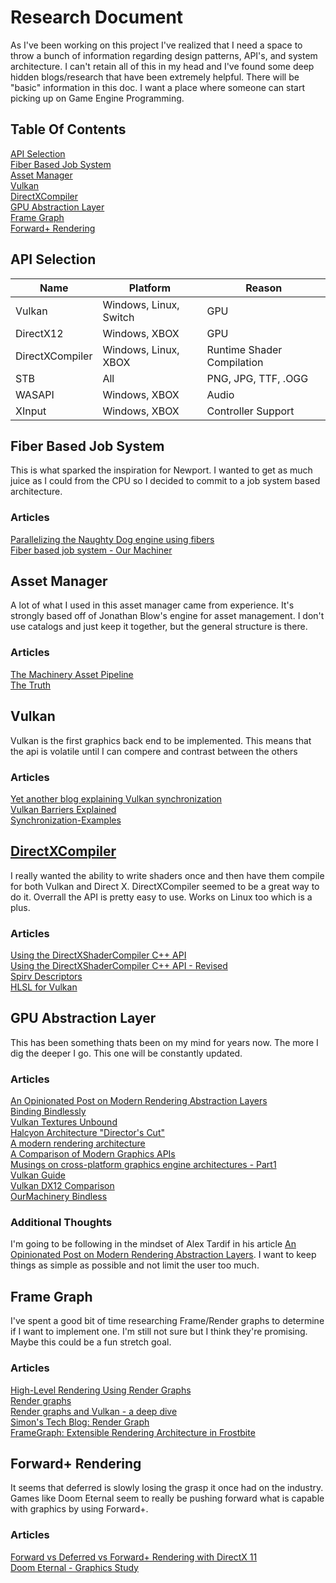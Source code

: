 # Research Document
As I've been working on this project I've realized that I need a space to throw a bunch of information regarding design patterns, API's, and system architecture. I can't retain all of this in my head and I've found some deep hidden blogs/research that have been extremely helpful. There will be "basic" information in this doc. I want a place where someone can start picking up on Game Engine Programming.

## Table Of Contents
[API Selection](#api-selection)<br>
[Fiber Based Job System](#fiber-based-job-system)<br>
[Asset Manager](#asset-manager)<br>
[Vulkan](#vulkan)<br>
[DirectXCompiler](#directxcompiler)<br>
[GPU Abstraction Layer](#gpu-abstraction-layer)<br>
[Frame Graph](#frame-graph)<br>
[Forward+ Rendering](#forward+-rendering)<br>

## API Selection
| Name          | Platform               | Reason                   |
|---------------|------------------------|--------------------------|
|Vulkan         | Windows, Linux, Switch |GPU                       |
|DirectX12      | Windows, XBOX          |GPU                       |
|DirectXCompiler| Windows, Linux, XBOX   |Runtime Shader Compilation|
|STB            | All                    |PNG, JPG, TTF, .OGG       |
|WASAPI         | Windows, XBOX          |Audio                     |
|XInput         | Windows, XBOX          |Controller Support        |


## Fiber Based Job System
This is what sparked the inspiration for Newport. I wanted to get as much juice as I could from the CPU so I decided to commit to a job system based architecture. 

### Articles
[Parallelizing the Naughty Dog engine using fibers](https://www.gdcvault.com/play/1022186/Parallelizing-the-Naughty-Dog-Engine)<br>
[Fiber based job system - Our Machiner](https://ourmachinery.com/post/fiber-based-job-system/)<br>

## Asset Manager
A lot of what I used in this asset manager came from experience. It's strongly based off of Jonathan Blow's engine for asset management. I don't use catalogs and just keep it together, but the general structure is there. 

### Articles
[The Machinery Asset Pipeline](https://ourmachinery.com/post/the-machinery-asset-pipeline/)<br>
[The Truth](https://ourmachinery.com/post/the-story-behind-the-truth-designing-a-data-model/)<br>

## Vulkan
Vulkan is the first graphics back end to be implemented. This means that the api is volatile until I can compere and contrast between the others

### Articles
[Yet another blog explaining Vulkan synchronization](https://themaister.net/blog/2019/08/14/yet-another-blog-explaining-vulkan-synchronization/)<br>
[Vulkan Barriers Explained](https://gpuopen.com/learn/vulkan-barriers-explained/)<br>
[Synchronization-Examples](https://github.com/KhronosGroup/Vulkan-Docs/wiki/Synchronization-Examples)<br>


## [DirectXCompiler](https://github.com/microsoft/DirectXShaderCompiler)
I really wanted the ability to write shaders once and then have them compile for both Vulkan and Direct X. DirectXCompiler seemed to be a great way to do it. Overrall the API is pretty easy to use. Works on Linux too which is a plus.

### Articles
[Using the DirectXShaderCompiler C++ API](https://simoncoenen.com/blog/programming/graphics/DxcCompiling.html)<br>
[Using the DirectXShaderCompiler C++ API - Revised](https://simoncoenen.com/blog/programming/graphics/DxcRevised.html)<br>
[Spirv Descriptors](https://github.com/microsoft/DirectXShaderCompiler/blob/master/docs/SPIR-V.rst#descriptors)<br>
[HLSL for Vulkan](https://antiagainst.github.io/post/hlsl-for-vulkan-resources/)<br>

## GPU Abstraction Layer
This has been something thats been on my mind for years now. The more I dig the deeper I go. This one will be constantly updated. 

### Articles
[An Opinionated Post on Modern Rendering Abstraction Layers](http://alextardif.com/RenderingAbstractionLayers.html)<br>
[Binding Bindlessly](http://alextardif.com/Bindless.html)<br>
[Vulkan Textures Unbound](http://roar11.com/2019/06/vulkan-textures-unbound/)<br>
[Halcyon Architecture "Director's Cut"](https://media.contentapi.ea.com/content/dam/ea/seed/presentations/wihlidal-halcyonarchitecture-notes.pdf)<br>
[A modern rendering architecture](https://ourmachinery.com/post/a-modern-rendering-architecture/)<br>
[A Comparison of Modern Graphics APIs](https://alain.xyz/blog/comparison-of-modern-graphics-apis)<br>
[Musings on cross-platform graphics engine architectures - Part1](http://www.gijskaerts.com/wordpress/?p=98)<br>
[Vulkan Guide](https://vkguide.dev/)<br>
[Vulkan DX12 Comparison](https://gpuopen.com/performance/)<br>
[OurMachinery Bindless](https://ourmachinery.com/post/moving-the-machinery-to-bindless/)<br>

### Additional Thoughts
I'm going to be following in the mindset of Alex Tardif in his article [An Opinionated Post on Modern Rendering Abstraction Layers](http://alextardif.com/RenderingAbstractionLayers.html). I want to keep things as simple as possible and not limit the user too much.

## Frame Graph
I've spent a good bit of time researching Frame/Render graphs to determine if I want to implement one. I'm still not sure but I think they're promising. Maybe this could be a fun stretch goal.

### Articles
[High-Level Rendering Using Render Graphs](https://ourmachinery.com/post/high-level-rendering-using-render-graphs/)<br>
[Render graphs](https://apoorvaj.io/render-graphs-1/)<br>
[Render graphs and Vulkan - a deep dive](https://themaister.net/blog/2017/08/15/render-graphs-and-vulkan-a-deep-dive/)<br>
[Simon's Tech Blog: Render Graph](http://simonstechblog.blogspot.com/2019/07/render-graph.html)<br>
[FrameGraph: Extensible Rendering Architecture in Frostbite](https://www.gdcvault.com/play/1024612/FrameGraph-Extensible-Rendering-Architecture-in)<br>

## Forward+ Rendering
It seems that deferred is slowly losing the grasp it once had on the industry. Games like Doom Eternal seem to really be pushing forward what is capable with graphics by using Forward+. 

### Articles
[Forward vs Deferred vs Forward+ Rendering with DirectX 11](https://www.3dgep.com/forward-plus/)<br>
[Doom Eternal - Graphics Study](https://simoncoenen.com/blog/programming/graphics/DoomEternalStudy.html)<br>